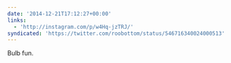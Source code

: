 ```yaml
---
date: '2014-12-21T17:12:27+00:00'
links:
  - 'http://instagram.com/p/w4Hq-jzTRJ/'
syndicated: 'https://twitter.com/roobottom/status/546716340024000513'
---
```

Bulb fun. 

